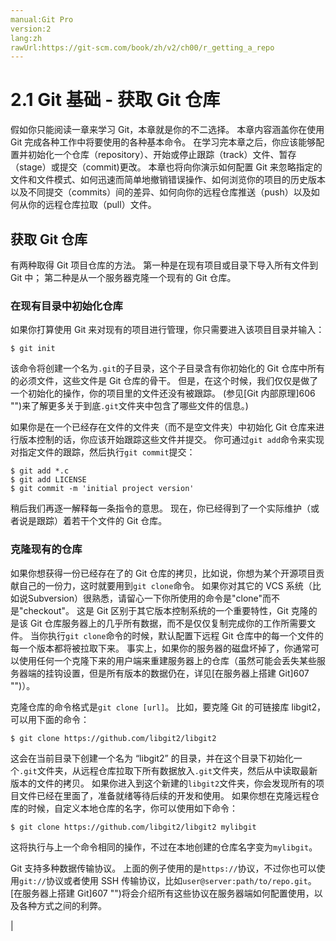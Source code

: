 ```yaml
---
manual:Git Pro
version:2
lang:zh
rawUrl:https://git-scm.com/book/zh/v2/ch00/r_getting_a_repo
---
```



# 2.1 Git 基础 - 获取 Git 仓库


假如你只能阅读一章来学习 Git，本章就是你的不二选择。 本章内容涵盖你在使用 Git 完成各种工作中将要使用的各种基本命令。 在学习完本章之后，你应该能够配置并初始化一个仓库（repository）、开始或停止跟踪（track）文件、暂存（stage）或提交（commit)更改。 本章也将向你演示如何配置 Git 来忽略指定的文件和文件模式、如何迅速而简单地撤销错误操作、如何浏览你的项目的历史版本以及不同提交（commits）间的差异、如何向你的远程仓库推送（push）以及如何从你的远程仓库拉取（pull）文件。


## 获取 Git 仓库<a name="r_getting_a_repo"></a>


有两种取得 Git 项目仓库的方法。 第一种是在现有项目或目录下导入所有文件到 Git 中； 第二种是从一个服务器克隆一个现有的 Git 仓库。



### 在现有目录中初始化仓库<a name="_在现有目录中初始化仓库"></a>


如果你打算使用 Git 来对现有的项目进行管理，你只需要进入该项目目录并输入：



```
$ git init
```




该命令将创建一个名为`.git`的子目录，这个子目录含有你初始化的 Git 仓库中所有的必须文件，这些文件是 Git 仓库的骨干。 但是，在这个时候，我们仅仅是做了一个初始化的操作，你的项目里的文件还没有被跟踪。 (参见[Git 内部原理]606 "")来了解更多关于到底`.git`文件夹中包含了哪些文件的信息。)




如果你是在一个已经存在文件的文件夹（而不是空文件夹）中初始化 Git 仓库来进行版本控制的话，你应该开始跟踪这些文件并提交。 你可通过`git add`命令来实现对指定文件的跟踪，然后执行`git commit`提交：



```
$ git add *.c
$ git add LICENSE
$ git commit -m 'initial project version'
```




稍后我们再逐一解释每一条指令的意思。 现在，你已经得到了一个实际维护（或者说是跟踪）着若干个文件的 Git 仓库。




### 克隆现有的仓库<a name="r_git_cloning"></a>


如果你想获得一份已经存在了的 Git 仓库的拷贝，比如说，你想为某个开源项目贡献自己的一份力，这时就要用到`git clone`命令。 如果你对其它的 VCS 系统（比如说Subversion）很熟悉，请留心一下你所使用的命令是&quot;clone&quot;而不是&quot;checkout&quot;。 这是 Git 区别于其它版本控制系统的一个重要特性，Git 克隆的是该 Git 仓库服务器上的几乎所有数据，而不是仅仅复制完成你的工作所需要文件。 当你执行`git clone`命令的时候，默认配置下远程 Git 仓库中的每一个文件的每一个版本都将被拉取下来。 事实上，如果你的服务器的磁盘坏掉了，你通常可以使用任何一个克隆下来的用户端来重建服务器上的仓库（虽然可能会丢失某些服务器端的挂钩设置，但是所有版本的数据仍在，详见[在服务器上搭建 Git]607 "")）。




克隆仓库的命令格式是`git clone [url]`。 比如，要克隆 Git 的可链接库 libgit2，可以用下面的命令：



```
$ git clone https://github.com/libgit2/libgit2
```




这会在当前目录下创建一个名为 “libgit2” 的目录，并在这个目录下初始化一个`.git`文件夹，从远程仓库拉取下所有数据放入`.git`文件夹，然后从中读取最新版本的文件的拷贝。 如果你进入到这个新建的`libgit2`文件夹，你会发现所有的项目文件已经在里面了，准备就绪等待后续的开发和使用。 如果你想在克隆远程仓库的时候，自定义本地仓库的名字，你可以使用如下命令：



```
$ git clone https://github.com/libgit2/libgit2 mylibgit
```




这将执行与上一个命令相同的操作，不过在本地创建的仓库名字变为`mylibgit`。




Git 支持多种数据传输协议。 上面的例子使用的是`https://`协议，不过你也可以使用`git://`协议或者使用 SSH 传输协议，比如`user@server:path/to/repo.git`。[在服务器上搭建 Git]607 "")将会介绍所有这些协议在服务器端如何配置使用，以及各种方式之间的利弊。



|


